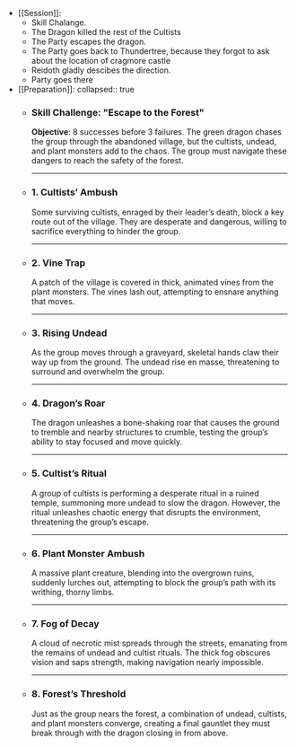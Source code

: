 - [[Session]]:
	- Skill Chalange.
	- The Dragon killed the rest of the Cultists
	- The Party escapes the dragon.
	- The Party goes back to Thundertree, because they forgot to ask about the location of cragmore castle
	- Reidoth gladly descibes the direction.
	- Party goes there
- [[Preparation]]:
  collapsed:: true
	- ### Skill Challenge: "Escape to the Forest"  
	  **Objective**: 8 successes before 3 failures. The green dragon chases the group through the abandoned village, but the cultists, undead, and plant monsters add to the chaos. The group must navigate these dangers to reach the safety of the forest.
	  
	  ---
	- ### 1. **Cultists’ Ambush**  
	  Some surviving cultists, enraged by their leader’s death, block a key route out of the village. They are desperate and dangerous, willing to sacrifice everything to hinder the group.
	  
	  ---
	- ### 2. **Vine Trap**  
	  A patch of the village is covered in thick, animated vines from the plant monsters. The vines lash out, attempting to ensnare anything that moves.
	  
	  ---
	- ### 3. **Rising Undead**  
	  As the group moves through a graveyard, skeletal hands claw their way up from the ground. The undead rise en masse, threatening to surround and overwhelm the group.
	  
	  ---
	- ### 4. **Dragon’s Roar**  
	  The dragon unleashes a bone-shaking roar that causes the ground to tremble and nearby structures to crumble, testing the group’s ability to stay focused and move quickly.
	  
	  ---
	- ### 5. **Cultist’s Ritual**  
	  A group of cultists is performing a desperate ritual in a ruined temple, summoning more undead to slow the dragon. However, the ritual unleashes chaotic energy that disrupts the environment, threatening the group’s escape.
	  
	  ---
	- ### 6. **Plant Monster Ambush**  
	  A massive plant creature, blending into the overgrown ruins, suddenly lurches out, attempting to block the group’s path with its writhing, thorny limbs.
	  
	  ---
	- ### 7. **Fog of Decay**  
	  A cloud of necrotic mist spreads through the streets, emanating from the remains of undead and cultist rituals. The thick fog obscures vision and saps strength, making navigation nearly impossible.
	  
	  ---
	- ### 8. **Forest’s Threshold**  
	  Just as the group nears the forest, a combination of undead, cultists, and plant monsters converge, creating a final gauntlet they must break through with the dragon closing in from above.